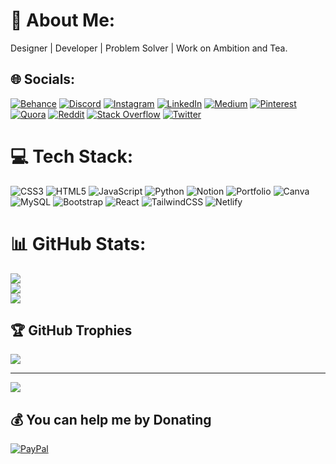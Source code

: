 # 💫 About Me:
Designer | Developer | Problem Solver | Work on Ambition and Tea.


## 🌐 Socials:
[![Behance](https://img.shields.io/badge/Behance-1769ff?logo=behance&logoColor=white)](https://www.behance.net/aggarwalgourav02) [![Discord](https://img.shields.io/badge/Discord-%237289DA.svg?logo=discord&logoColor=white)](https://discord.gg/Gourav_02#6762) [![Instagram](https://img.shields.io/badge/Instagram-%23E4405F.svg?logo=Instagram&logoColor=white)](https://www.instagram.com/aggarwalgourav02/) [![LinkedIn](https://img.shields.io/badge/LinkedIn-%230077B5.svg?logo=linkedin&logoColor=white)](https://www.linkedin.com/in/gourav-aggarwal-600811203/) [![Medium](https://img.shields.io/badge/Medium-12100E?logo=medium&logoColor=white)](https://medium.com/@aggarwalgourav02) [![Pinterest](https://img.shields.io/badge/Pinterest-%23E60023.svg?logo=Pinterest&logoColor=white)](https://in.pinterest.com/aggarwalgourav02/) [![Quora](https://img.shields.io/badge/Quora-%23B92B27.svg?logo=Quora&logoColor=white)](https://www.quora.com/profile/Gourav-Aggarwal-88) [![Reddit](https://img.shields.io/badge/Reddit-%23FF4500.svg?logo=Reddit&logoColor=white)](https://www.reddit.com/user/gourav9205) [![Stack Overflow](https://img.shields.io/badge/-Stackoverflow-FE7A16?logo=stack-overflow&logoColor=white)](https://stackoverflow.com/users/17292864/gourav-aggawral) [![Twitter](https://img.shields.io/badge/Twitter-%231DA1F2.svg?logo=Twitter&logoColor=white)](https://twitter.com/Gourav16012002) 

# 💻 Tech Stack:
![CSS3](https://img.shields.io/badge/css3-%231572B6.svg?style=for-the-badge&logo=css3&logoColor=white) ![HTML5](https://img.shields.io/badge/html5-%23E34F26.svg?style=for-the-badge&logo=html5&logoColor=white) ![JavaScript](https://img.shields.io/badge/javascript-%23323330.svg?style=for-the-badge&logo=javascript&logoColor=%23F7DF1E) ![Python](https://img.shields.io/badge/python-3670A0?style=for-the-badge&logo=python&logoColor=ffdd54) ![Notion](https://img.shields.io/badge/Notion-%23000000.svg?style=for-the-badge&logo=notion&logoColor=white) ![Portfolio](https://img.shields.io/badge/Portfolio-%23000000.svg?style=for-the-badge&logo=firefox&logoColor=#FF7139) ![Canva](https://img.shields.io/badge/Canva-%2300C4CC.svg?style=for-the-badge&logo=Canva&logoColor=white) ![MySQL](https://img.shields.io/badge/mysql-%2300f.svg?style=for-the-badge&logo=mysql&logoColor=white) ![Bootstrap](https://img.shields.io/badge/bootstrap-%23563D7C.svg?style=for-the-badge&logo=bootstrap&logoColor=white)   ![React](https://img.shields.io/badge/react-%2320232a.svg?style=for-the-badge&logo=react&logoColor=%2361DAFB) ![TailwindCSS](https://img.shields.io/badge/tailwindcss-%2338B2AC.svg?style=for-the-badge&logo=tailwind-css&logoColor=white) ![Netlify](https://img.shields.io/badge/netlify-%23000000.svg?style=for-the-badge&logo=netlify&logoColor=#00C7B7)
# 📊 GitHub Stats:
![](https://github-readme-stats.vercel.app/api?username=Gourav-2002&theme=radical&hide_border=false&include_all_commits=false&count_private=false)<br/>
![](https://github-readme-streak-stats.herokuapp.com/?user=Gourav-2002&theme=radical&hide_border=false)<br/>
![](https://github-readme-stats.vercel.app/api/top-langs/?username=Gourav-2002&theme=radical&hide_border=false&include_all_commits=false&count_private=false&layout=compact)

## 🏆 GitHub Trophies
![](https://github-profile-trophy.vercel.app/?username=Gourav-2002&theme=radical&no-frame=false&no-bg=true&margin-w=4)

---
[![](https://visitcount.itsvg.in/api?id=Gourav-2002&icon=0&color=0)](https://visitcount.itsvg.in)

  ## 💰 You can help me by Donating
  [![PayPal](https://img.shields.io/badge/PayPal-00457C?style=for-the-badge&logo=paypal&logoColor=white)](https://paypal.me/PayPal.Me/GouravAggarwal02) 

  
<!-- Proudly created with GPRM ( https://gprm.itsvg.in ) -->
